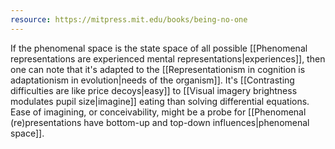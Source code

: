 ```yaml
---
resource: https://mitpress.mit.edu/books/being-no-one
---
```


If the phenomenal space is the state space of all possible [[Phenomenal representations are experienced mental representations|experiences]], then one can note that it's adapted to the [[Representationism in cognition is adaptationism in evolution|needs of the organism]]. It's [[Contrasting difficulties are like price decoys|easy]] to [[Visual imagery brightness modulates pupil size|imagine]] eating than solving differential equations. Ease of imagining, or conceivability, might be a probe for [[Phenomenal (re)presentations have bottom-up and top-down influences|phenomenal space]].